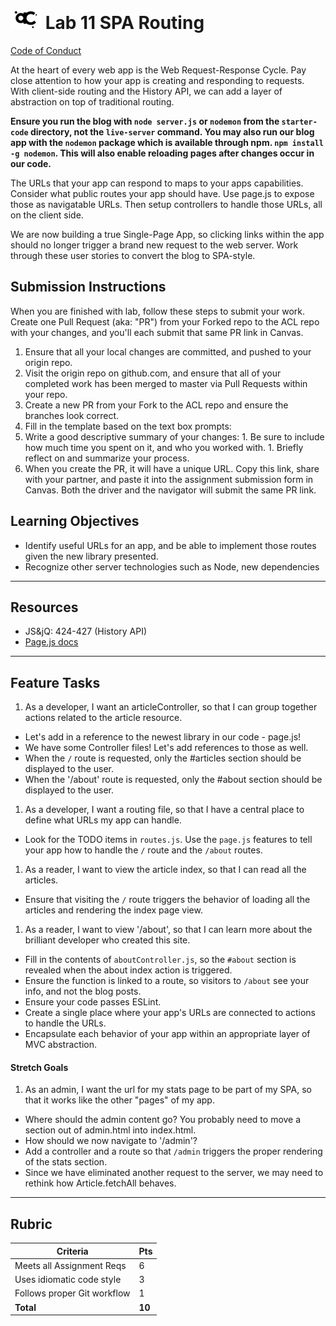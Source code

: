 ![ACL](acl-logo.png)  Lab 11 SPA Routing
=======
[Code of Conduct](https://github.com/codefellows/code-of-conduct)

At the heart of every web app is the Web Request-Response Cycle. Pay close attention to how your app is creating and responding to requests. With client-side routing and the History API, we can add a layer of abstraction on top of traditional routing.

**Ensure you run the blog with `node server.js` or `nodemon` from the `starter-code` directory, not the `live-server` command.  You may also run our blog app with the `nodemon` package which is available through npm. `npm install -g nodemon`. This will also enable reloading pages after changes occur in our code.**

The URLs that your app can respond to maps to your apps capabilities. Consider what public routes your app should have. Use page.js to expose those as navigatable URLs. Then setup controllers to handle those URLs, all on the client side.

We are now building a true Single-Page App, so clicking links within the app should no longer trigger a brand new request to the web server. Work through these user stories to convert the blog to SPA-style.

## Submission Instructions
When you are finished with lab, follow these steps to submit your work. Create one Pull Request (aka: "PR") from your Forked repo to the ACL repo with your changes, and you'll each submit that same PR link in Canvas.

1. Ensure that all your local changes are committed, and pushed to your origin repo.
1. Visit the origin repo on github.com, and ensure that all of your completed work has been merged to master via Pull Requests within your repo.
1. Create a new PR from your Fork to the ACL repo and ensure the branches look correct.
1. Fill in the template based on the text box prompts:
  1. Write a good descriptive summary of your changes:
    1. Be sure to include how much time you spent on it, and who you worked with.
    1. Briefly reflect on and summarize your process.
1. When you create the PR, it will have a unique URL. Copy this link, share with your partner, and paste it into the assignment submission form in Canvas. Both the driver and the navigator will submit the same PR link.


## Learning Objectives

- Identify useful URLs for an app, and be able to implement those routes given the new library presented.
- Recognize other server technologies such as Node, new dependencies

---

## Resources  

* JS&jQ: 424-427 (History API)
* [Page.js docs](https://github.com/visionmedia/page.js)

---

## Feature Tasks  

1. As a developer, I want an articleController, so that I can group together actions related to the article resource.
 - Let's add in a reference to the newest library in our code - page.js!
 - We have some Controller files! Let's add references to those as well.
 - When the `/` route is requested, only the #articles section should be displayed to the user.
 - When the '/about' route is requested, only the #about section should be displayed to the user.
1. As a developer, I want a routing file, so that I have a central place to define what URLs my app can handle.
 - Look for the TODO items in `routes.js`. Use the `page.js` features to tell your app how to handle the `/` route and the `/about` routes.
1. As a reader, I want to view the article index, so that I can read all the articles.
 - Ensure that visiting the `/` route triggers the behavior of loading all the articles and rendering the index page view.
1. As a reader, I want to view '/about', so that I can learn more about the brilliant developer who created this site.
 - Fill in the contents of `aboutController.js`, so the `#about` section is revealed when the about index action is triggered.
 - Ensure the function is linked to a route, so visitors to `/about` see your info, and not the blog posts.
 - Ensure your code passes ESLint.
 - Create a single place where your app's URLs are connected to actions to handle the URLs.
 - Encapsulate each behavior of your app within an appropriate layer of MVC abstraction.

#### Stretch Goals  

1. As an admin, I want the url for my stats page to be part of my SPA, so that it works like the other "pages" of my app.
 - Where should the admin content go? You probably need to move a section out of admin.html into index.html.
 - How should we now navigate to '/admin'?
 - Add a controller and a route so that `/admin` triggers the proper rendering of the stats section.
 - Since we have eliminated another request to the server, we may need to rethink how Article.fetchAll behaves.

---

## Rubric  

Criteria | Pts
---|---
Meets all Assignment Reqs | 6
Uses idiomatic code style | 3
Follows proper Git workflow | 1
**Total** | **10**
